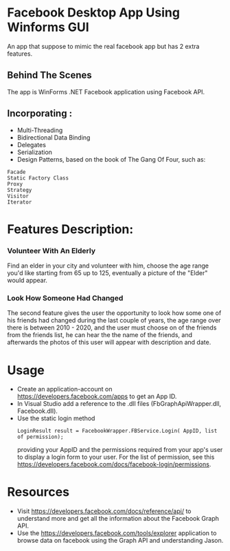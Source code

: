 # Facebook Desktop App Using Winforms GUI
An app that suppose to mimic the real facebook app but has 2 extra features.

## Behind The Scenes 
The app is WinForms .NET Facebook application using Facebook API.
## Incorporating :
- Multi-Threading
- Bidirectional Data Binding
- Delegates
- Serialization
- Design Patterns, based on the book of The Gang Of Four, such as:
```
Facade 
Static Factory Class
Proxy
Strategy
Visitor
Iterator
```

# Features Description:
### Volunteer With An Elderly
Find an elder in your city and volunteer with him, choose the age range you'd like starting from 65 up to 125, 
eventually a picture of the "Elder" would appear.

### Look How Someone Had Changed 
The second feature gives the user the opportunity to look how some one of his friends had changed during the last couple of years,
the age range over there is between 2010 - 2020, and the user must choose on of the friends from the friends list, he can hear the the name of the friends,
and afterwards the photos of this user will appear with description and date.

# Usage
- Create an application-account on https://developers.facebook.com/apps to get an App ID.
- In Visual Studio add a reference to the .dll files (FbGraphApiWrapper.dll, Facebook.dll).
- Use the static login method 
  ```
  LoginResult result = FacebookWrapper.FBService.Login( AppID, list of permission);
  ```
  providing your AppID and the permissions required from your app's user to display a login form to your user.
  For the list of permission, see this https://developers.facebook.com/docs/facebook-login/permissions.

# Resources
- Visit https://developers.facebook.com/docs/reference/api/ to understand more and get all the information about the Facebook Graph API.
- Use the https://developers.facebook.com/tools/explorer application to browse data on facebook using the Graph API and understanding Jason.
